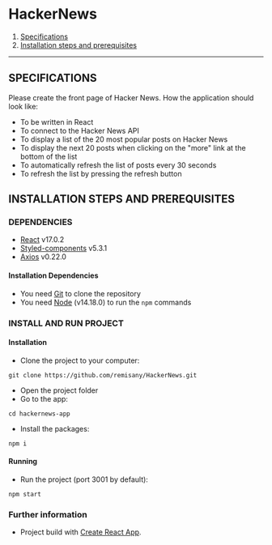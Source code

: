 # HackerNews

1. [Specifications](#SPECIFICATIONS)
2. [Installation steps and prerequisites](#INSTALLATION-STEPS-AND-PREREQUISITES)

***

## SPECIFICATIONS

Please create the front page of Hacker News. How the application should look like:
- To be written in React
- To connect to the Hacker News API
- To display a list of the 20 most popular posts on Hacker News
- To display the next 20 posts when clicking on the "more" link at the bottom of the list
- To automatically refresh the list of posts every 30 seconds
- To refresh the list by pressing the refresh button

## INSTALLATION STEPS AND PREREQUISITES

### DEPENDENCIES

- [React](https://reactjs.org/) v17.0.2
- [Styled-components](https://styled-components.com/) v5.3.1
- [Axios](https://axios-http.com/docs/intro) v0.22.0

#### Installation Dependencies

- You need [Git](https://git-scm.com/) to clone the repository
- You need [Node](https://nodejs.org/en/) (v14.18.0) to run the `npm` commands

### INSTALL AND RUN PROJECT

#### Installation

- Clone the project to your computer:

`git clone https://github.com/remisany/HackerNews.git`

- Open the project folder
- Go to the app:

`cd hackernews-app`

- Install the packages:

`npm i`

#### Running

- Run the project (port 3001 by default):

`npm start`

### Further information

- Project build with [Create React App](https://github.com/facebook/create-react-app).